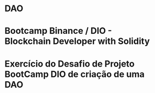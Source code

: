 # DAO
# Bootcamp Binance / DIO - Blockchain Developer with Solidity
# Exercício do Desafio de Projeto BootCamp DIO de criação de uma DAO
